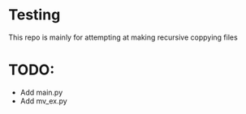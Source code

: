 # Testing
This repo is mainly for attempting at making recursive coppying files

# TODO:
- Add main.py
- Add mv_ex.py
